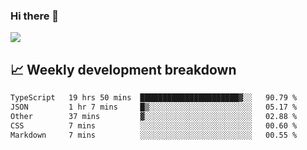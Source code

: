 ### Hi there 👋
<img align="center" src="https://github-readme-stats.vercel.app/api?username=Tumao727&show_icons=true&hide_title=true&theme=dracula" />


## 📈 Weekly development breakdown
<!--START_SECTION:waka-->

```txt
TypeScript   19 hrs 50 mins  ██████████████████████▓░░   90.79 %
JSON         1 hr 7 mins     █▒░░░░░░░░░░░░░░░░░░░░░░░   05.17 %
Other        37 mins         ▓░░░░░░░░░░░░░░░░░░░░░░░░   02.88 %
CSS          7 mins          ░░░░░░░░░░░░░░░░░░░░░░░░░   00.60 %
Markdown     7 mins          ░░░░░░░░░░░░░░░░░░░░░░░░░   00.55 %
```

<!--END_SECTION:waka-->